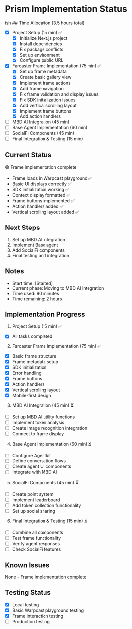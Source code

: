 # Prism Implementation Status

ish ## Time Allocation (3.5 hours total)
- [x] Project Setup (15 min) ✅
  - [x] Initialize Next.js project
  - [x] Install dependencies
  - [x] Fix package conflicts
  - [x] Set up environment
  - [x] Configure public URL
- [x] Farcaster Frame Implementation (75 min) ✅
  - [x] Set up frame metadata
  - [x] Create basic gallery view
  - [x] Implement frame actions
  - [x] Add frame navigation
  - [x] Fix frame validation and display issues
  - [x] Fix SDK initialization issues
  - [x] Add vertical scrolling layout
  - [x] Implement frame buttons
  - [x] Add action handlers
- [ ] MBD AI Integration (45 min)
- [ ] Base Agent Implementation (60 min)
- [ ] SocialFi Components (45 min)
- [ ] Final Integration & Testing (15 min)

## Current Status
🟢 Frame implementation complete
- Frame loads in Warpcast playground ✅
- Basic UI displays correctly ✅
- SDK initialization working ✅
- Context display formatted ✅
- Frame buttons implemented ✅
- Action handlers added ✅
- Vertical scrolling layout added ✅

## Next Steps
1. Set up MBD AI integration
2. Implement Base agent
3. Add SocialFi components
4. Final testing and integration

## Notes
- Start time: [Started]
- Current phase: Moving to MBD AI Integration
- Time used: 90 minutes
- Time remaining: 2 hours

## Implementation Progress
1. Project Setup (15 min) ✅
- [x] All tasks completed

2. Farcaster Frame Implementation (75 min) ✅
- [x] Basic frame structure
- [x] Frame metadata setup
- [x] SDK initialization
- [x] Error handling
- [x] Frame buttons
- [x] Action handlers
- [x] Vertical scrolling layout
- [x] Mobile-first design

3. MBD AI Integration (45 min) ⏳
- [ ] Set up MBD AI utility functions
- [ ] Implement token analysis
- [ ] Create image recognition integration
- [ ] Connect to frame display

4. Base Agent Implementation (60 min) ⏳
- [ ] Configure Agentkit
- [ ] Define conversation flows
- [ ] Create agent UI components
- [ ] Integrate with MBD AI

5. SocialFi Components (45 min) ⏳
- [ ] Create point system
- [ ] Implement leaderboard
- [ ] Add token collection functionality
- [ ] Set up social sharing

6. Final Integration & Testing (15 min) ⏳
- [ ] Combine all components
- [ ] Test frame functionality
- [ ] Verify agent responses
- [ ] Check SocialFi features

## Known Issues
None - Frame implementation complete

## Testing Status
- [x] Local testing
- [x] Basic Warpcast playground testing
- [x] Frame interaction testing
- [ ] Production testing 
